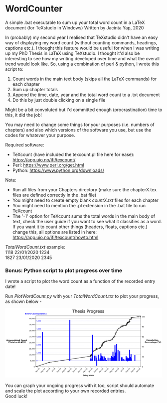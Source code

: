 # WordCounter
A simple .bat executable to sum up your total word count in a LaTeX document (for TeXstudio in Windows)
Written by Jacinta Yap, 2020

In (probably) my second year I realised that TeXstudio didn't have an easy way of displaying my word count (without counting commands, headings, captions etc.). I thought this feature would be useful for when I was writing up my PhD Thesis in LaTeX using TeXstudio. I thought it'd also be interesting to see how my writing developed over time and what the overall trend would look like. So, using a combination of perl & python, I wrote this script to:

1. Count words in the main text body (skips all the LaTeX commands) for each chapter
2. Sum up chapter totals 
3. Append the time, date, year and the total word count to a .txt document
4. Do this by just double clicking on a single file

Might be a bit convoluted but I'd committed enough (procrastination) time to this, it did the job!

You may need to change some things for your purposes (i.e. numbers of chapters) and also which versions of the software you use, but use the codes for whatever your purpose.

Required software:
- TeXcount (have included the texcount.pl file here for ease):
https://app.uio.no/ifi/texcount/
- Perl: https://www.perl.org/get.html
- Python: https://www.python.org/downloads/

Note:
- Run all files from your Chapters directory (make sure the chapterX.tex files are defined correctly in the .bat file)
- You might need to create empty blank *countX.txt* files for each chapter
- You might need to mention the .pl extension in the .bat file to run TeXcount
- The '-1' option for TeXcount sums the total words in the main body of text, check the user guide if you want to see what it classifies as a word. If you want it to count other things (headers, floats, captions etc.) change this, all options are listed in here: https://app.uio.no/ifi/texcount/howto.html

*TotalWordCount.txt* example:\
1118 22/01/2020 1234\
1827 23/01/2020 2345

### Bonus: Python script to plot progress over time

I wrote a script to plot the word count as a function of the recorded entry date!

Run *PlotWordCount.py* with your *TotalWordCount.txt* to plot your progress, as shown below -

![WordCountPlot](https://github.com/jacyap/WordCounter/blob/master/TotalWordCount_JYAP.png)

You can graph your ongoing progress with it too, script should automate and scale the plot according to your own recorded entries. \
Good luck!
